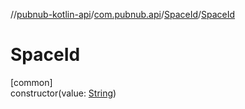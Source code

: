 //[pubnub-kotlin-api](../../../index.md)/[com.pubnub.api](../index.md)/[SpaceId](index.md)/[SpaceId](-space-id.md)

# SpaceId

[common]\
constructor(value: [String](https://kotlinlang.org/api/core/kotlin-stdlib/kotlin/-string/index.html))
